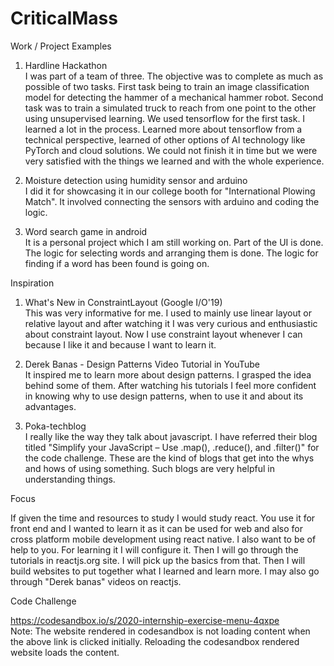# CriticalMass

Work / Project Examples

1. Hardline Hackathon\
I was part of a team of three. The objective was to complete as much as possible of two tasks. First task being to train an image classification model for detecting the hammer of a mechanical hammer robot. Second task was to train a simulated truck to reach from one point to the other using unsupervised learning. We used tensorflow for the first task. I learned a lot in the process. Learned more about tensorflow from a technical perspective, learned of other options of AI technology like PyTorch and cloud solutions. We could not finish it in time but we were very satisfied with the things we learned and with the whole experience.

2. Moisture detection using humidity sensor and arduino\
I did it for showcasing it in our college booth for "International Plowing Match". It involved connecting the sensors with arduino and coding the logic.

3. Word search game in android\
It is a personal project which I am still working on. Part of the UI is done. The logic for selecting words and arranging them is done. The logic for finding if a word has been found is going on.


Inspiration

1. What's New in ConstraintLayout (Google I/O'19)\
This was very informative for me. I used to mainly use linear layout or relative layout and after watching it I was very curious and enthusiastic about constraint layout. Now I use constraint layout whenever I can because I like it and because I want to learn it.

2. Derek Banas - Design Patterns Video Tutorial in YouTube\
It inspired me to learn more about design patterns. I grasped the idea behind some of them. After watching his tutorials I feel more confident in knowing why to use design patterns, when to use it and about its advantages.

3. Poka-techblog\
I really like the way they talk about javascript. I have referred their blog titled "Simplify your JavaScript – Use .map(), .reduce(), and .filter()" for the code challenge. These are the kind of blogs that get into the whys and hows of using something. Such blogs are very helpful in understanding things.

Focus

If given the time and resources to study I would study react. You use it for front end and I wanted to learn it as it can be used for web and also for cross platform mobile development using react native. I also want to be of help to you.
For learning it I will configure it. Then I will go through the tutorials in reactjs.org site. I will pick up the basics from that. Then I will build websites to put together what I learned and learn more.
I may also go through "Derek banas" videos on reactjs.

Code Challenge

https://codesandbox.io/s/2020-internship-exercise-menu-4qxpe \
Note: The website rendered in codesandbox is not loading content when the above link is clicked initially. Reloading the codesandbox rendered website loads the content.
